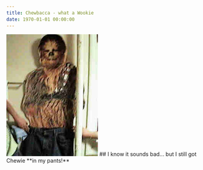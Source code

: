 ```yaml
---
title: Chewbacca - what a Wookie
date: 1970-01-01 00:00:00
---
```

<img src="../assets/images/inmypants/p13.jpg">
## I know it sounds bad... but I still got Chewie **in my pants!**